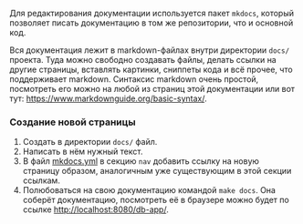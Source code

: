 Для редактирования документации используется пакет `mkdocs`, который позволяет писать документацию в том же репозитории, что и основной код. 

Вся документация лежит в markdown-файлах внутри директории `docs/` проекта. Туда можно свободно создавать файлы, делать ссылки на другие страницы, вставлять картинки, сниппеты кода и всё прочее, что поддерживает markdown. Синтаксис markdown очень простой, посмотреть его можно на любой из страниц этой документации или вот тут: <https://www.markdownguide.org/basic-syntax/>.

### Создание новой страницы

1. Создать в директории `docs/` файл.
2. Написать в нём нужный текст.
3. В файл [mkdocs.yml](https://github.com/HyperLEDA/db-app/blob/master/mkdocs.yml) в секцию `nav` добавить ссылку на новую страницу образом, аналогичным уже существующим в этой секции ссылкам.
4. Полюбоваться на свою документацию командой `make docs`. Она соберёт документацию, посмотреть её в браузере можно будет по ссылке <http://localhost:8080/db-app/>.
